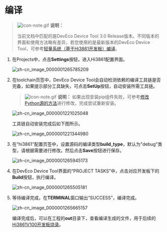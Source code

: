 # 编译

> ![icon-note.gif](public_sys-resources/icon-note.gif) **说明：**
> 
> 当前文档中匹配的是DevEco Device Tool 3.0 Release版本。不同版本的界面和使用方法略有差异，若您使用的是最新版本的DevEco Device Tool，可参考[轻量系统（基于Hi3861开发板）编译](https://gitee.com/openharmony/docs/blob/master/zh-cn/device-dev/quick-start/quickstart-ide-3861-build.md)。

1. 在Projects中，点击**Settings**按钮，进入Hi3861配置界面。

   ![zh-cn_image_0000001265785209](figures/zh-cn_image_0000001265785209.png)

2. 在toolchain页签中，DevEco Device Tool会自动检测依赖的编译工具链是否完备，如果提示部分工具缺失，可点击**SetUp**按钮，自动安装所需工具链。

   > ![icon-note.gif](public_sys-resources/icon-note.gif) **说明：**
   > 如果出现安装pip组件失败，可参考[修改Python源的方法](https://device.harmonyos.com/cn/docs/documentation/guide/ide-set-python-source-0000001227639986)进行修改，完成尝试重新安装。

   ![zh-cn_image_0000001221025048](figures/zh-cn_image_0000001221025048.png)

   工具链自动安装完成后如下图所示。

   ![zh-cn_image_0000001221344980](figures/zh-cn_image_0000001221344980.png)

3. 在“hi3861”配置页签中，设置源码的编译类型**build_type**，默认为"debug"类型，请根据需要进行修改。然后点击**Save**按钮进行保存。

   ![zh-cn_image_0000001265945173](figures/zh-cn_image_0000001265945173.png)

4. 在DevEco Device Tool界面的“PROJECT TASKS”中，点击对应开发板下的**Build**按钮，执行编译。

   ![zh-cn_image_0000001265505181](figures/zh-cn_image_0000001265505181.png)

5. 等待编译完成，在**TERMINAL**窗口输出“SUCCESS”，编译完成。

   ![zh-cn_image_0000001265665157](figures/zh-cn_image_0000001265665157.png)

   编译完成后，可以在工程的**out**目录下，查看编译生成的文件，用于后续的[Hi3861V100开发板烧录](https://device.harmonyos.com/cn/docs/documentation/guide/ide-hi3861-upload-0000001051668683)。
